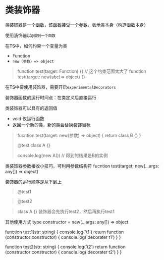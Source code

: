 # 类装饰器

类装饰器是一个函数，该函数接受一个参数，表示类本身（构造函数本身）

使用装饰器以```@得到一个函数```

在TS中，如何约束一个变量为类
- Function
- ```new（参数）=> object```
> function test(target: Function) {} // 这个约束范围太大了
> function test(target: new(abc)=> object) {}

在TS中要使用装饰器，需要开启```experimentalDecorators```

装饰器函数的运行时间点：在类定义后直接运行

类装饰器可以具有的返回值
- void  仅运行函数
- 返回一个新的类，新的类会替换装饰目标

> fucntion test(target: new(参数) => object) {
>   return class B {}
> }
> 
> @test
> class A {}
> 
> console.log(new A()) // 得到的结果是B的实例

类装饰器参数接收小技巧，可利用参数结构符
fucntion test(target: new(...args: any[]) => object)

装饰器的运行顺序是从下到上
> @test1

> @test2

> class A {}
> 装饰器会先执行test2，然后再执行test1


其他使用方式
type constructor = new(...args: any[]) => object

function test1(str: string) {
  console.log('t1')
  return function (constructor:constructor) {
    console.log('decorater t1')
  }
}

function test2(str: string) {
  console.log('t2')
  return function (constructor:constructor) {
    console.log('decorater t2')
  }
}


